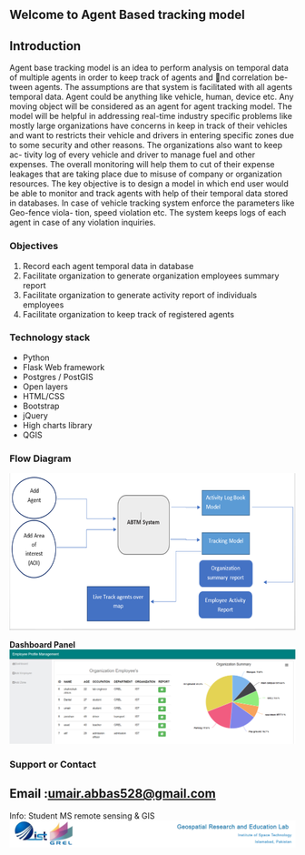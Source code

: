 ## Welcome to Agent Based tracking model
## Introduction

Agent base tracking model is an idea to perform analysis on temporal data
of multiple agents in order to keep track of agents and nd correlation be-
tween agents. The assumptions are that system is facilitated with all agents
temporal data. Agent could be anything like vehicle, human, device etc. Any
moving object will be considered as an agent for agent tracking model. The
model will be helpful in addressing real-time industry specific problems like
mostly large organizations have concerns in keep in track of their vehicles
and want to restricts their vehicle and drivers in entering specific zones due
to some security and other reasons. The organizations also want to keep ac-
tivity log of every vehicle and driver to manage fuel and other expenses. The
overall monitoring will help them to cut of their expense leakages that are
taking place due to misuse of company or organization resources. The key
objective is to design a model in which end user would be able to monitor
and track agents with help of their temporal data stored in databases. In
case of vehicle tracking system enforce the parameters like Geo-fence viola-
tion, speed violation etc. The system keeps logs of each agent in case of any
violation inquiries.

### Objectives
1. Record each agent temporal data in database
2. Facilitate organization to generate organization employees summary report
3. Facilitate organization to generate activity report of individuals employees
4. Facilitate organization to keep track of registered agents  
### Technology stack
- Python
- Flask Web framework
- Postgres / PostGIS
- Open layers 
- HTML/CSS
- Bootstrap
- jQuery
- High charts library
- QGIS

### Flow Diagram
![Image of flow](https://github.com/umair528/agent_tracking_model/blob/master/flow-diagram.png)

**Dashboard Panel** 
![image of dashboard](https://github.com/umair528/agent_tracking_model/blob/master/dashboard%20panel.png)

### Support or Contact

## Email :umair.abbas528@gmail.com
Info: Student MS remote sensing & GIS
![image of footer](https://github.com/umair528/agent_tracking_model/blob/master/grel-ist.png)
